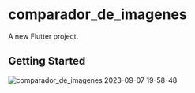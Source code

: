 # comparador_de_imagenes

A new Flutter project.

## Getting Started


![comparador_de_imagenes 2023-09-07 19-58-48](https://github.com/kei-kusanagi/comparador_de_imagenes/assets/93227096/6cbb1aca-80c6-4c02-8474-d8addfe5b1f9)
